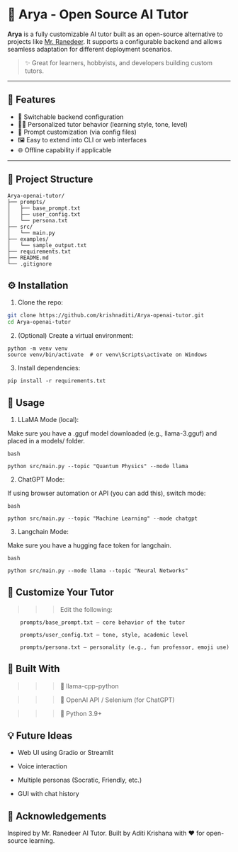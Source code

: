 # 🧠 Arya - Open Source AI Tutor

**Arya** is a fully customizable AI tutor built as an open-source alternative to projects like [Mr. Ranedeer](https://github.com/JushBJJ/Mr.-Ranedeer-AI-Tutor?tab=readme-ov-file#requirements-and-compatibility). It supports a configurable backend and allows seamless adaptation for different deployment scenarios.

> ✨ Great for learners, hobbyists, and developers building custom tutors.

---

## 🚀 Features

- 🔄 Switchable backend configuration
- 🧑‍🏫 Personalized tutor behavior (learning style, tone, level)
- 📝 Prompt customization (via config files)
- 🖼️ Easy to extend into CLI or web interfaces
- 🌐 Offline capability if applicable

---

## 📂 Project Structure

```plaintext
Arya-openai-tutor/ 
├── prompts/ 
│   ├── base_prompt.txt 
│   ├── user_config.txt 
│   └── persona.txt 
├── src/ 
│   └── main.py 
├── examples/ 
│   └── sample_output.txt 
├── requirements.txt 
├── README.md 
└── .gitignore
```

## ⚙️ Installation

1. Clone the repo:
```bash
git clone https://github.com/krishnaditi/Arya-openai-tutor.git
cd Arya-openai-tutor
```

2. (Optional) Create a virtual environment:

```
python -m venv venv
source venv/bin/activate  # or venv\Scripts\activate on Windows
```

3. Install dependencies:

```
pip install -r requirements.txt
```

## 🧠 Usage

1. LLaMA Mode (local):

Make sure you have a .gguf model downloaded (e.g., llama-3.gguf) and placed in a models/ folder.

```
bash

python src/main.py --topic "Quantum Physics" --mode llama

```

2. ChatGPT Mode:

If using browser automation or API (you can add this), switch mode:

```
bash

python src/main.py --topic "Machine Learning" --mode chatgpt

```
3. Langchain Mode:

Make sure you have a hugging face token for langchain.

```
bash

python src/main.py --mode llama --topic "Neural Networks"

```


## 🧾 Customize Your Tutor

>>> Edit the following:

        prompts/base_prompt.txt — core behavior of the tutor

        prompts/user_config.txt — tone, style, academic level

        prompts/persona.txt — personality (e.g., fun professor, emoji use)
        

## 🧱 Built With

>>> 🧩 llama-cpp-python

>>> 🤖 OpenAI API / Selenium (for ChatGPT)

>>> 🐍 Python 3.9+


## 💡 Future Ideas

- Web UI using Gradio or Streamlit

- Voice interaction

- Multiple personas (Socratic, Friendly, etc.)

- GUI with chat history


## 🤝 Acknowledgements

Inspired by Mr. Ranedeer AI Tutor.
Built by Aditi Krishana with ❤️ for open-source learning.
